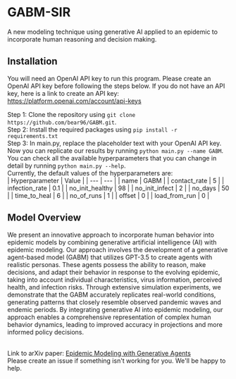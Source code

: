 # GABM-SIR
A new modeling technique using generative AI applied to an epidemic to incorporate human reasoning and decision making.

## Installation
You will need an OpenAI API key to run this program. Please create an OpenAI API key before following the steps below.
If you do not have an API key, here is a link to create an API key: https://platform.openai.com/account/api-keys

Step 1: Clone the repository using `git clone https://github.com/bear96/GABM.git`. <br>
Step 2: Install the required packages using `pip install -r requirements.txt` <br>
Step 3: In main.py, replace the placeholder text with your OpenAI API key. Now you can replicate our results by running `python main.py --name GABM`. You can check all the available hyperparameters that you can change in detail by running `python main.py --help`. <br>
Currently, the default values of the hyperparameters are: <br>
| Hyperparameter | Value |
| --- | --- |
| name | GABM |
| contact_rate | 5 |
| infection_rate | 0.1 |
| no_init_healthy | 98 |
| no_init_infect | 2 |
| no_days | 50 |
| time_to_heal | 6 |
| no_of_runs | 1 |
| offset | 0 |
| load_from_run | 0 |

## Model Overview
We present an innovative approach to incorporate human behavior into epidemic models by combining generative artificial intelligence (AI) with epidemic modeling. Our approach involves the development of a generative agent-based model (GABM) that utilizes GPT-3.5 to create agents with realistic personas. These agents possess the ability to reason, make decisions, and adapt their behavior in response to the evolving epidemic, taking into account individual characteristics, virus information, perceived health, and infection risks. Through extensive simulation experiments, we demonstrate that the GABM accurately replicates real-world conditions, generating patterns that closely resemble observed pandemic waves and endemic periods. By integrating generative AI into epidemic modeling, our approach enables a comprehensive representation of complex human behavior dynamics, leading to improved accuracy in projections and more informed policy decisions. <br>
<br>

Link to arXiv paper: [Epidemic Modeling with Generative Agents](https://arxiv.org/abs/2307.04986)
<br>
Please create an issue if something isn't working for you. We'll be happy to help.
